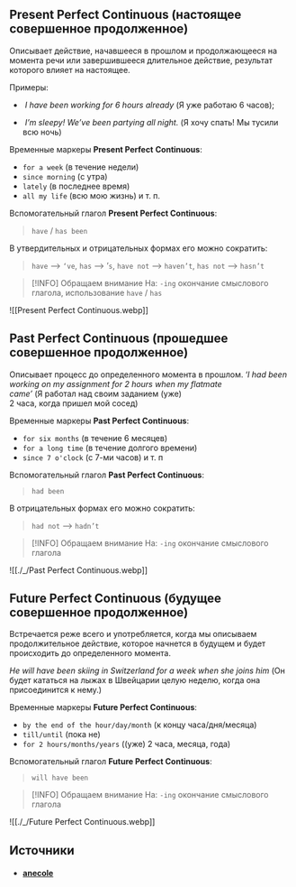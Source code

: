 ## Present Perfect Continuous (настоящее совершенное продолженное)

Описывает действие, начавшееся в прошлом и продолжающееся на момента речи или завершившееся длительное действие, результат которого влияет на настоящее. 

Примеры:

-  _I have been working for 6 hours already_ (Я уже работаю 6 часов); 

-  _I’m sleepy! We’ve been partying all night._ (Я хочу спать! Мы тусили всю ночь)

Временные маркеры **Present Perfect** **Continuous**:

- `for a week` (в течение недели)
- `since morning` (с утра)
- `lately` (в последнее время)
- `all my life` (всю мою жизнь) и т. п.

Вспомогательный глагол **Present Perfect Continuous**: 
> `have` / `has been` 

В утвердительных и отрицательных формах его можно сократить: 
> `have` --> `‘ve`, `has` --> ’`s`, `have not` --> `haven’t`, `has not` --> `hasn’t`

> [!INFO] Обращаем внимание
> На: `-ing` окончание смыслового глагола, использование `have` / `has`

![[Present Perfect Continuous.webp]]

## Past Perfect Continuous (прошедшее совершенное продолженное)

Описывает процесс до определенного момента в прошлом. ‘_I had been working on my assignment for 2 hours when my flatmate came’_ (Я работал над своим заданием (уже) 2 часа, когда пришел мой сосед) 

Временные маркеры **Past Perfect Continuous**:

-  `for six months` (в течение 6 месяцев)
- `for a long time` (в течение долгого времени)
- `since 7 o'clock` (с 7-ми часов) и т. п

Вспомогательный глагол **Past Perfect Continuous**: 
> `had been`

В отрицательных формах его можно сократить: 
> `had not` --> `hadn’t`
  
> [!INFO] Обращаем внимание
> На: `-ing` окончание смыслового глагола

![[./_/Past Perfect Continuous.webp]]

## Future Perfect Continuous (будущее совершенное продолженное)

Встречается реже всего и употребляется, когда мы описываем продолжительное действие, которое начнется в будущем и будет происходить до определенного момента.

_He will have been skiing in Switzerland for a week when she joins him_ (Он будет кататься на лыжах в Швейцарии целую неделю, когда она присоединится к нему.)

Временные маркеры **Future Perfect Continuous**:

- `by the end of the hour/day/month` (к концу часа/дня/месяца)
- `till/until` (пока не)
- `for 2 hours/months/years` ((уже) 2 часа, месяца, года)

Вспомогательный глагол **Future Perfect Continuous**: 
> `will have been`

> [!INFO] Обращаем внимание
> На: `-ing` окончание смыслового глагола

![[./_/Future Perfect Continuous.webp]]

## Источники
- #### [anecole](https://anecole.com/gayd-po-vremenam-angliyskogo-yazyka)
